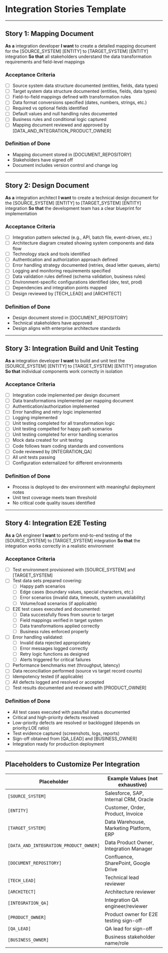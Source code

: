 # Integration Stories Template

---

## Story 1: Mapping Document

**As a** integration developer
**I want** to create a detailed mapping document for the [SOURCE_SYSTEM] [ENTITY] to [TARGET_SYSTEM] [ENTITY] integration
**So that** all stakeholders understand the data transformation requirements and field-level mappings

### Acceptance Criteria
- [ ] Source system data structure documented (entities, fields, data types)
- [ ] Target system data structure documented (entities, fields, data types)
- [ ] Field-to-field mappings defined with transformation rules
- [ ] Data format conversions specified (dates, numbers, strings, etc.)
- [ ] Required vs optional fields identified
- [ ] Default values and null handling rules documented
- [ ] Business rules and conditional logic captured
- [ ] Mapping document reviewed and approved by [DATA_AND_INTEGRATION_PRODUCT_OWNER]

### Definition of Done
- Mapping document stored in [DOCUMENT_REPOSITORY]
- Stakeholders have signed off
- Document includes version control and change log

---

## Story 2: Design Document

**As a** integration architect
**I want** to create a technical design document for the [SOURCE_SYSTEM] [ENTITY] to [TARGET_SYSTEM] [ENTITY] integration
**So that** the development team has a clear blueprint for implementation

### Acceptance Criteria
- [ ] Integration pattern selected (e.g., API, batch file, event-driven, etc.)
- [ ] Architecture diagram created showing system components and data flow
- [ ] Technology stack and tools identified
- [ ] Authentication and authorization approach defined
- [ ] Error handling strategy documented (retries, dead letter queues, alerts)
- [ ] Logging and monitoring requirements specified
- [ ] Data validation rules defined (schema validation, business rules)
- [ ] Environment-specific configurations identified (dev, test, prod)
- [ ] Dependencies and integration points mapped
- [ ] Design reviewed by [TECH_LEAD] and [ARCHITECT]

### Definition of Done
- Design document stored in [DOCUMENT_REPOSITORY]
- Technical stakeholders have approved
- Design aligns with enterprise architecture standards

---

## Story 3: Integration Build and Unit Testing

**As a** integration developer
**I want** to build and unit test the [SOURCE_SYSTEM] [ENTITY] to [TARGET_SYSTEM] [ENTITY] integration
**So that** individual components work correctly in isolation

### Acceptance Criteria
- [ ] Integration code implemented per design document
- [ ] Data transformations implemented per mapping document
- [ ] Authentication/authorization implemented
- [ ] Error handling and retry logic implemented
- [ ] Logging implemented
- [ ] Unit testing completed for all transformation logic
- [ ] Unit testing compelted for happy path scenarios
- [ ] Unit testing completed for error handling scenarios
- [ ] Mock data created for unit testing
- [ ] Code follows team coding standards and conventions
- [ ] Code reviewed by [INTEGRATION_QA]
- [ ] All unit tests passing
- [ ] Configuration externalized for different environments

### Definition of Done
- Process is deployed to dev environment with meaningful deployment notes
- Unit test coverage meets team threshold
- No critical code quality issues identified

---

## Story 4: Integration E2E Testing

**As a** QA engineer
**I want** to perform end-to-end testing of the [SOURCE_SYSTEM] to [TARGET_SYSTEM] integration
**So that** the integration works correctly in a realistic environment

### Acceptance Criteria
- [ ] Test environment provisioned with [SOURCE_SYSTEM] and [TARGET_SYSTEM]
- [ ] Test data sets prepared covering:
  - [ ] Happy path scenarios
  - [ ] Edge cases (boundary values, special characters, etc.)
  - [ ] Error scenarios (invalid data, timeouts, system unavailability)
  - [ ] Volume/load scenarios (if applicable)
- [ ] E2E test cases executed and documented:
  - [ ] Data successfully flows from source to target
  - [ ] Field mappings verified in target system
  - [ ] Data transformations applied correctly
  - [ ] Business rules enforced properly
- [ ] Error handling validated:
  - [ ] Invalid data rejected appropriately
  - [ ] Error messages logged correctly
  - [ ] Retry logic functions as designed
  - [ ] Alerts triggered for critical failures
- [ ] Performance benchmarks met (throughput, latency)
- [ ] Data reconciliation performed (source vs target record counts)
- [ ] Idempotency tested (if applicable)
- [ ] All defects logged and resolved or accepted
- [ ] Test results documented and reviewed with [PRODUCT_OWNER]

### Definition of Done
- All test cases executed with pass/fail status documented
- Critical and high-priority defects resolved
- Low-priority defects are resolved or backlogged (depends on priority:LOE ratio)
- Test evidence captured (screenshots, logs, reports)
- Sign-off obtained from [QA_LEAD] and [BUSINESS_OWNER]
- Integration ready for production deployment

---

## Placeholders to Customize Per Integration

| Placeholder | Example Values (not exhaustive) |
|-------------|----------------------------------|
| `[SOURCE_SYSTEM]` | Salesforce, SAP, Internal CRM, Oracle |
| `[ENTITY]` | Customer, Order, Product, Invoice |
| `[TARGET_SYSTEM]` | Data Warehouse, Marketing Platform, ERP |
| `[DATA_AND_INTEGRATION_PRODUCT_OWNER]` | Data Product Owner, Integration Manager |
| `[DOCUMENT_REPOSITORY]` | Confluence, SharePoint, Google Drive |
| `[TECH_LEAD]` | Technical lead reviewer |
| `[ARCHITECT]` | Architecture reviewer |
| `[INTEGRATION_QA]` | Integration QA engineer/reviewer |
| `[PRODUCT_OWNER]` | Product owner for E2E testing sign-off |
| `[QA_LEAD]` | QA lead for sign-off |
| `[BUSINESS_OWNER]` | Business stakeholder name/role |
